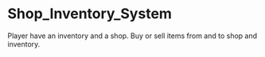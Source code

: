 # Shop_Inventory_System
Player have an inventory and a shop. Buy or sell items from and to shop and inventory.
